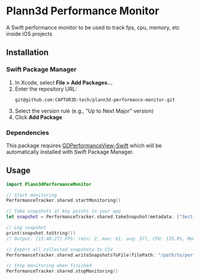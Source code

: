 # Plann3d Performance Monitor

A Swift performance monitor to be used to track fps, cpu, memory, etc inside iOS projects

## Installation

### Swift Package Manager

1. In Xcode, select **File > Add Packages...**
2. Enter the repository URL:
   ```
   git@github.com:CAPTUR3D-tech/plann3d-performance-monitor.git
   ```
3. Select the version rule (e.g., "Up to Next Major" version)
4. Click **Add Package**

### Dependencies

This package requires [GDPerformanceView-Swift](https://github.com/dani-gavrilov/GDPerformanceView-Swift) which will be automatically installed with Swift Package Manager.

## Usage

```swift
import Plann3dPerformanceMonitor

// Start monitoring
PerformanceTracker.shared.startMonitoring()

// Take snapshots at key points in your app
let snapshot = PerformanceTracker.shared.takeSnapshot(metadata: ["Section": "08C88F61-6AAD-44B4-8DE4-2888A91059A8"])

// Log snapshot
print(snapshot.toString())
// Output: [15:40:27] FPS: (min: 2, max: 61, avg: 57), CPU: 135.8%, Mem: 777/5719MB (Section:08C88F61-6AAD-44B4-8DE4-2888A91059A8)

// Export all collected snapshots to CSV
PerformanceTracker.shared.writeSnapshotsToFile(filePath: "/path/to/performance_log.csv")

// Stop monitoring when finished
PerformanceTracker.shared.stopMonitoring()
```
